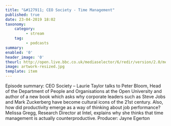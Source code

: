 ```yaml
---
title: "&#127911; CEO Society - Time Management"
published: true
date: 23-04-2019 18:02
taxonomy:
    category:
         - stream
    tag:
         - podcasts
summary:
enabled: '0'
header_image: '0'
theurl: http://open.live.bbc.co.uk/mediaselector/6/redir/version/2.0/mediaset/audio-nondrm-download/proto/http/vpid/p0762z32.mp3
image: artwork-resized.jpg
template: item
---
```

 
Episode summary: CEO Society – Laurie Taylor talks to Peter Bloom, Head of the Department of People and Organisations at the Open University and author of a new book which asks why corporate leaders such as Steve Jobs and Mark Zuckerberg have become cultural icons of the 21st century. Also, how did productivity emerge as a way of thinking about job performance? Melissa Gregg, Research Director at Intel, explains why she thinks that time management is actually counterproductive. Producer: Jayne Egerton
